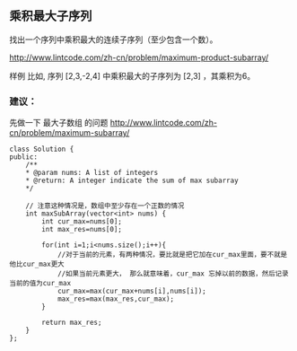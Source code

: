 ## 乘积最大子序列

找出一个序列中乘积最大的连续子序列（至少包含一个数）。

http://www.lintcode.com/zh-cn/problem/maximum-product-subarray/

样例 
比如, 序列 [2,3,-2,4] 中乘积最大的子序列为 [2,3] ，其乘积为6。

### 建议：
先做一下 最大子数组 的问题
http://www.lintcode.com/zh-cn/problem/maximum-subarray/

```
class Solution {
public:
	/**
	* @param nums: A list of integers
	* @return: A integer indicate the sum of max subarray
	*/

	// 注意这种情况是，数组中至少存在一个正数的情况
	int maxSubArray(vector<int> nums) {
		int cur_max=nums[0];
		int max_res=nums[0];

		for(int i=1;i<nums.size();i++){
			//对于当前的元素，有两种情况，要比就是把它加在cur_max里面，要不就是他比cur_max更大
			//如果当前元素更大， 那么就意味着，cur_max 忘掉以前的数据，然后记录当前的值为cur_max
			cur_max=max(cur_max+nums[i],nums[i]);
			max_res=max(max_res,cur_max);
		}

		return max_res;
	}
};
```